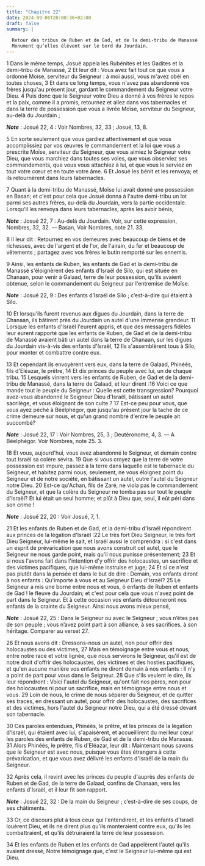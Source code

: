 ```yaml
---
title: "Chapitre 22"
date: 2024-09-06T20:00:36+02:00
draft: false
summary: |
  
  Retour des tribus de Ruben et de Gad, et de la demi-tribu de Manassé.
  Monument qu’elles élèvent sur le bord du Jourdain.
---
```



1 Dans le même temps, Josué appela les Rubénites et les Gadites et la demi-tribu de Manassé, 2 Et leur dit : Vous avez fait tout ce que vous a ordonné Moïse, serviteur du Seigneur : à moi aussi, vous m'avez obéi en toutes choses, 3 Et dans ce long temps, vous n'avez pas abandonné vos frères jusqu'au présent jour, gardant le commandement du Seigneur votre Dieu. 4 Puis donc que le Seigneur votre Dieu a donné à vos frères le repos et la paix, comme il a promis, retournez et allez dans vos tabernacles et dans la terre de possession que vous a livrée Moïse, serviteur du Seigneur, au-delà du Jourdain ;

***Note*** :  Josué 22, 4 : Voir Nombres, 32, 33 ; Josué, 13, 8.

5 En sorte seulement que vous gardiez attentivement et que vous accomplissiez par vos œuvres le commandement et la loi que vous a prescrite Moïse, serviteur du Seigneur, que vous aimiez le Seigneur votre Dieu, que vous marchiez dans toutes ses voies, que vous observiez ses commandements, que vous vous attachiez à lui, et que vous le serviez en tout votre cœur et en toute votre âme. 6 Et Josué les bénit et les renvoya; et ils retournèrent dans leurs tabernacles.


7 Quant à la demi-tribu de Manassé, Moïse lui avait donné une possession en Basan; et c'est pour cela que Josué donna à l'autre demi-tribu un lot parmi ses autres frères, au-delà du Jourdain, vers la partie occidentale. Lorsqu'il les renvoya dans leurs tabernacles, après les avoir bénis,

***Note*** :  Josué 22, 7 : Au-delà du Jourdain. Voir, sur cette expression, Nombres, 32, 32. ― Basan, Voir Nombres, note 21. 33.


8 Il leur dit : Retournez en vos demeures avec beaucoup de biens et de richesses, avec de l'argent et de l'or, de l'airain, du fer et beaucoup de vêtements ; partagez avec vos frères le butin remporté sur les ennemis.


9 Ainsi, les enfants de Ruben, les enfants de Gad et la demi-tribu de Manassé s'éloignèrent des enfants d'Israël de Silo, qui est située en Chanaan, pour venir à Galaad, terre de leur possession, qu'ils avaient obtenue, selon le commandement du Seigneur par l'entremise de Moïse.

***Note*** :  Josué 22, 9 : Des enfants d’Israël de Silo ; c’est-à-dire qui étaient à Silo.


10 Et lorsqu'ils furent revenus aux digues du Jourdain, dans la terre de Chanaan, ils bâtirent près du Jourdain un autel d'une immense grandeur. 11 Lorsque les enfants d'Israël l'eurent appris, et que des messagers fidèles leur eurent rapporté que les enfants de Ruben, de Gad et de la demi-tribu de Manassé avaient bâti un autel dans la terre de Chanaan, sur les digues du Jourdain vis-à-vis des enfants d'Israël, 12 Ils s'assemblèrent tous à Silo, pour monter et combattre contre eux.


13 Et cependant ils envoyèrent vers eux, dans la terre de Galaad, Phinéès, fils d'Eléazar, le prêtre, 14 Et dix princes du peuple avec lui, un de chaque tribu. 15 Lesquels vinrent vers les enfants de Ruben, de Gad et de la demi-tribu de Manassé, dans la terre de Galaad, et leur dirent :16 Voici ce que mande tout le peuple du Seigneur : Quelle est cette transgression? Pourquoi avez-vous abandonné le Seigneur Dieu d'Israël, bâtissant un autel sacrilège, et vous éloignant de son culte ? 17 Est-ce peu pour vous, que vous ayez péché à Béelphégor, que jusqu'au présent jour la tache de ce crime demeure sur nous, et qu'un grand nombre d'entre le peuple ait succombé?

***Note*** :  Josué 22, 17 : Voir Nombres, 25, 3 ; Deutéronome, 4, 3. ― A Béelphégor. Voir Nombres, note 25. 3.

18 Et vous, aujourd'hui, vous avez abandonné le Seigneur, et demain contre tout Israël sa colère sévira. 19 Que si vous croyez que la terre de votre possession est impure, passez à la terre dans laquelle est le tabernacle du Seigneur, et habitez parmi nous; seulement, ne vous éloignez point du Seigneur et de notre société, en bâtissant un autel, outre l'autel du Seigneur notre Dieu. 20 Est-ce qu'Achan, fils de Zaré, ne viola pas le commandement du Seigneur, et que la colère du Seigneur ne tomba pas sur tout le peuple d'Israël? Et lui était un seul homme; et plût à Dieu que, seul, il eût péri dans son crime !

***Note*** :  Josué 22, 20 : Voir Josué, 7, 1.


21 Et les enfants de Ruben et de Gad, et la demi-tribu d'Israël répondirent aux princes de la légation d'Israël :22 Le très fort Dieu Seigneur, le très fort Dieu Seigneur, lui-même le sait, et Israël aussi le comprendra : si c'est dans un esprit de prévarication que nous avons construit cet autel, que le Seigneur ne nous garde point, mais qu'il nous punisse présentement; 23 Et si nous l'avons fait dans l'intention d'y offrir des holocaustes, un sacrifice et des victimes pacifiques, que lui-même instruise et juge; 24 Et si ce n'est pas plutôt dans la pensée et dans le but de dire : Demain, vos enfants diront à nos enfants : Qu'importe à vous et au Seigneur Dieu d'Israël? 25 Le Seigneur a mis une borne entre nous et vous, ô enfants de Ruben et enfants de Gad ! le fleuve du Jourdain; et c'est pour cela que vous n'avez point de part dans le Seigneur. Et à cette occasion vos enfants détourneront nos enfants de la crainte du Seigneur. Ainsi nous avons mieux pensé,

***Note*** :  Josué 22, 25 : Dans le Seigneur ou avec le Seigneur ; vous n’êtes pas de son peuple ; vous n’avez point part à son alliance, à ses sacrifices, à son héritage. Comparer au verset 27.

26 Et nous avons dit : Dressons-nous un autel, non pour offrir des holocaustes ou des victimes, 27 Mais en témoignage entre vous et nous, entre notre race et votre lignée, que nous servirons le Seigneur, qu'il est de notre droit d'offrir des holocaustes, des victimes et des hosties pacifiques, et qu'en aucune manière vos enfants ne diront demain à nos enfants : Il n'y a point de part pour vous dans le Seigneur. 28 Que s'ils veulent le dire, ils leur répondront : Voici l'autel du Seigneur, qu'ont fait nos pères, non pour des holocaustes ni pour un sacrifice, mais en témoignage entre nous et vous. 29 Loin de nous, le crime de nous séparer du Seigneur, et de quitter ses traces, en dressant un autel, pour offrir des holocaustes, des sacrifices et des victimes, hors l'autel du Seigneur notre Dieu, qui a été dressé devant son tabernacle.


30 Ces paroles entendues, Phinéès, le prêtre, et les princes de la légation d'Israël, qui étaient avec lui, s'apaisèrent, et accueillirent du meilleur cœur les paroles des enfants de Ruben, de Gad et de la demi-tribu de Manassé. 31 Alors Phinéès, le prêtre, fils d'Eléazar, leur dit : Maintenant nous savons que le Seigneur est avec nous, puisque vous êtes étrangers à cette prévarication, et que vous avez délivré les enfants d'Israël de la main du Seigneur.


32 Après cela, il revint avec les princes du peuple d'auprès des enfants de Ruben et de Gad, de la terre de Galaad, confins de Chanaan, vers les enfants d'Israël, et il leur fit son rapport.

***Note*** :  Josué 22, 32 : De la main du Seigneur ; c’est-à-dire de ses coups, de ses châtiments.

33 Or, ce discours plut à tous ceux qui l'entendirent, et les enfants d'Israël louèrent Dieu, et ils ne dirent plus qu'ils monteraient contre eux, qu'ils les combattraient, et qu'ils détruiraient la terre de leur possession.


34 Et les enfants de Ruben et les enfants de Gad appelèrent l'autel qu'ils avaient dressé, Notre témoignage que, c'est le Seigneur lui-même qui est Dieu.

